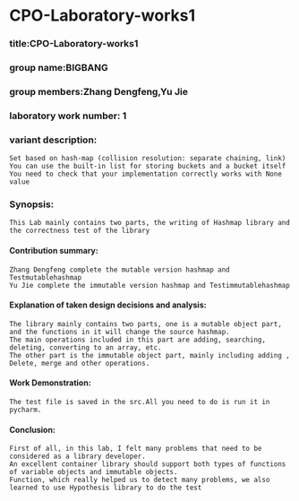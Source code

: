 # CPO-Laboratory-works1
### title:CPO-Laboratory-works1

### group name:BIGBANG

### group members:Zhang Dengfeng,Yu Jie

### laboratory work number: 1

### variant description:
    Set based on hash-map (collision resolution: separate chaining, link)
    You can use the built-in list for storing buckets and a bucket itself
    You need to check that your implementation correctly works with None value
### Synopsis:
    This Lab mainly contains two parts, the writing of Hashmap library and the correctness test of the library
#### Contribution summary:
    Zhang Dengfeng complete the mutable version hashmap and Testmutablehashmap
    Yu Jie complete the immutable version hashmap and Testimmutablehashmap
    
#### Explanation of taken design decisions and analysis:
    The library mainly contains two parts, one is a mutable object part, and the functions in it will change the source hashmap.  
    The main operations included in this part are adding, searching, deleting, converting to an array, etc. 
    The other part is the immutable object part, mainly including adding , Delete, merge and other operations.
    
#### Work Demonstration:
    The test file is saved in the src.All you need to do is run it in pycharm.
#### Conclusion:
    First of all, in this lab, I felt many problems that need to be considered as a library developer. 
    An excellent container library should support both types of functions of variable objects and immutable objects. 
    Function, which really helped us to detect many problems, we also learned to use Hypothesis library to do the test
